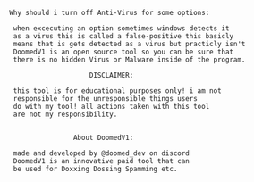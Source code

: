         Why should i turn off Anti-Virus for some options:

         when excecuting an option sometimes windows detects it
         as a virus this is called a false-positive this basicly
         means that is gets detected as a virus but practicly isn't
         DoomedV1 is an open source tool so you can be sure that
         there is no hidden Virus or Malware inside of the program.

                            DISCLAIMER:

         this tool is for educational purposes only! i am not 
         responsible for the unresponsible things users 
         do with my tool! all actions taken with this tool
         are not my responsibility. 


                        About DoomedV1:

         made and developed by @doomed_dev on discord
         DoomedV1 is an innovative paid tool that can
         be used for Doxxing Dossing Spamming etc.
